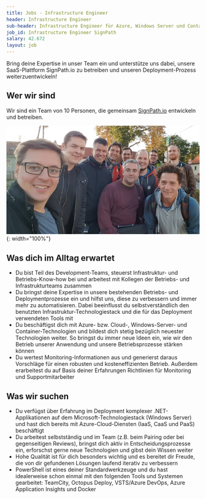 ```yaml
---
title: Jobs - Infrastructure Engineer
header: Infrastructure Engineer
sub-header: Infrastructure Engineer für Azure, Windows Server und Container-Technologien im Development-Team m/w/d (Vollzeit/Teilzeit)
job_id: Infrastructure Engineer SignPath
salary: 42.672
layout: job
---
```


Bring deine Expertise in unser Team ein und unterstütze uns dabei, unsere SaaS-Plattform SignPath.io zu betreiben und unseren Deployment-Prozess weiterzuentwickeln!

## Wer wir sind

Wir sind ein Team von 10 Personen, die gemeinsam [SignPath.io](https://signpath.io) entwickeln und betreiben.

![Team-Foto](/assets/img/jobs/team-photo.jpg){: width="100%"}

## Was dich im Alltag erwartet

* Du bist Teil des Development-Teams, steuerst Infrastruktur- und Betriebs-Know-how bei und arbeitest mit Kollegen der Betriebs- und Infrastrukturteams zusammen
* Du bringst deine Expertise in unsere bestehenden Betriebs- und Deploymentprozesse ein und hilfst uns, diese zu verbessern und immer mehr zu automatisieren. Dabei beeinflusst du selbstverständlich den benutzten Infrastruktur-Technologiestack und die für das Deployment verwendeten Tools mit
* Du beschäftigst dich mit Azure- bzw. Cloud-, Windows-Server- und Container-Technologien und bildest dich stetig bezüglich neuester Technologien weiter. So bringst du immer neue Ideen ein, wie wir den Betrieb unserer Anwendung und unsere Betriebsprozesse stärken können
* Du wertest Monitoring-Informationen aus und generierst daraus Vorschläge für einen robusten und kosteneffizienten Betrieb. Außerdem erarbeitest du auf Basis deiner Erfahrungen Richtlinien für Monitoring und Supportmitarbeiter

## Was wir suchen

* Du verfügst über Erfahrung im Deployment komplexer .NET-Applikationen auf dem Microsoft-Technologiestack (Windows Server) und hast dich bereits mit Azure-Cloud-Diensten (IaaS, CaaS und PaaS) beschäftigt
* Du arbeitest selbstständig und im Team (z.B. beim Pairing oder bei gegenseitigen Reviews), bringst dich aktiv in Entscheidungsprozesse ein, erforschst gerne neue Technologien und gibst dein Wissen weiter
* Hohe Qualität ist für dich besonders wichtig und es bereitet dir Freude, die von dir gefundenen Lösungen laufend iterativ zu verbessern
* PowerShell ist eines deiner Standardwerkzeuge und du hast idealerweise schon einmal mit den folgenden Tools und Systemen gearbeitet: TeamCity, Octopus Deploy, VSTS/Azure DevOps, Azure Application Insights und Docker
